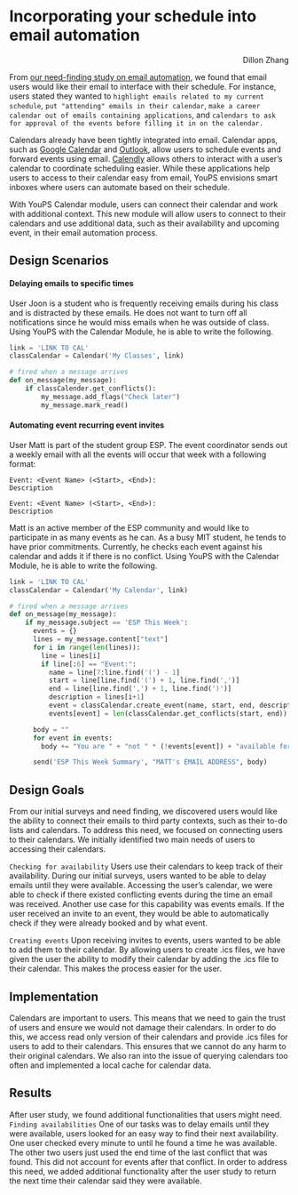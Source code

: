 # Incorporating your schedule into email automation
<p align="right">Dillon Zhang</p>

From [our need-finding study on email automation](https://dl.acm.org/citation.cfm?id=3300604), we found that email users would like their email to interface with their schedule. For instance, users stated they wanted to `highlight emails related to my current schedule`, `put "attending" emails in their calendar`, `make a career calendar out of emails containing applications`, and `calendars to ask for approval of the events before filling it in on the calendar.`

Calendars already have been tightly integrated into email. Calendar apps, such as [Google Calendar](https://www.google.com/calendar) and [Outlook](https://outlook.live.com), allow users to schedule events and forward events using email. [Calendly](https://calendly.com/) allows others to interact with a user’s calendar to coordinate scheduling easier. While these applications help users to access to their calendar easy from email, YouPS envisions smart inboxes where users can automate based on their schedule. 

With YouPS Calendar module, users can connect their calendar and work with additional context. This new module will allow users to connect to their calendars and use additional data, such as their availability and upcoming event, in their email automation process.

## Design Scenarios

#### Delaying emails to specific times

User Joon is a student who is frequently receiving emails during his class and is distracted by these emails. He does not want to turn off all notifications since he would miss emails when he was outside of class. Using YouPS with the Calendar Module, he is able to write the following.

```python
link = 'LINK TO CAL'
classCalendar = Calendar('My Classes', link)

# fired when a message arrives
def on_message(my_message):
    if classCalender.get_conflicts():
        my_message.add_flags("Check later")
        my_message.mark_read()  
```

#### Automating event recurring event invites

User Matt is part of the student group ESP. The event coordinator sends out a weekly email with all the events will occur that week with a following format:

```
Event: <Event Name> (<Start>, <End>):
Description

Event: <Event Name> (<Start>, <End>):
Description
```

Matt is an active member of the ESP community and would like to participate in as many events as he can. As a busy MIT student, he tends to have prior commitments. Currently, he checks each event against his calendar and adds it if there is no conflict. Using YouPS with the Calendar Module, he is able to write the following.

```python
link = 'LINK TO CAL'
classCalendar = Calendar('My Calendar', link)

# fired when a message arrives
def on_message(my_message):
    if my_message.subject == 'ESP This Week':
      events = {}
      lines = my_message.content["text"]
      for i in range(len(lines)):
        line = lines[i]
        if line[:6] == "Event:":
          name = line[7:line.find('(') - 1]
          start = line[line.find('(') + 1, line.find(',')]
          end = line[line.find(',') + 1, line.find(')')]
          description = lines[i+1]
          event = classCalendar.create_event(name, start, end, description)
          events[event] = len(classCalendar.get_conflicts(start, end)) == 0

      body = ""
      for event in events:
        body += "You are " + "not " * (!events[event]) + "available for " + event.name + "\n"

      send('ESP This Week Summary', "MATT's EMAIL ADDRESS", body)
```

## Design Goals
From our initial surveys and need finding, we discovered users would like the ability to connect their emails to third party contexts, such as their to-do lists and calendars. To address this need, we focused on connecting users to their calendars. We initially identified two main needs of users to accessing their calendars.

`Checking for availability` Users use their calendars to keep track of their availability. During our initial surveys, users wanted to be able to delay emails until they were available. Accessing the user’s calendar, we were able to check if there existed conflicting events during the time an email was received. Another use case for this capability was events emails. If the user received an invite to an event, they would be able to automatically check if they were already booked and by what event.

`Creating events` Upon receiving invites to events, users wanted to be able to add them to their calendar. By allowing users to create .ics files, we have given the user the ability to modify their calendar by adding the .ics file to their calendar. This makes the process easier for the user.

## Implementation
Calendars are important to users. This means that we need to gain the trust of users and ensure we would not damage their calendars. In order to do this, we access read only version of their calendars and provide .ics files for users to add to their calendars. This ensures that we cannot do any harm to their original calendars. We also ran into the issue of querying calendars too often and implemented a local cache for calendar data.

## Results
After user study, we found additional functionalities that users might need. 
`Finding availabilities` One of our tasks was to delay emails until they were available, users looked for an easy way to find their next availability. One user checked every minute to until he found a time he was available. The other two users just used the end time of the last conflict that was found. This did not account for events after that conflict. In order to address this need, we added additional functionality after the user study to return the next time their calendar said they were available.
